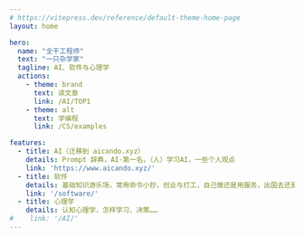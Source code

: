 ```yaml
---
# https://vitepress.dev/reference/default-theme-home-page
layout: home

hero:
  name: "全干工程师"
  text: "一只杂学家"
  tagline: AI、软件与心理学
  actions:
    - theme: brand
      text: 读文章
      link: /AI/TOP1
    - theme: alt
      text: 学编程
      link: /CS/examples

features:
  - title: AI（迁移到 aicando.xyz）
    details: Prompt 辞典，AI·第一名，（人）学习AI，一些个人观点
    link: 'https://www.aicando.xyz/'
  - title: 软件
    details: 基础知识游乐场，常用命令小抄，创业与打工，自己做还是用服务，出国去还是在国内……
    link: '/software/'
  - title: 心理学
    details: 认知心理学，怎样学习、决策……
#    link: '/AI/'
---
```


